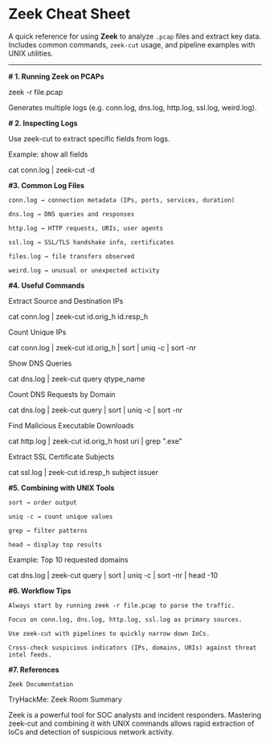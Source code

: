 # Zeek Cheat Sheet

A quick reference for using **Zeek** to analyze `.pcap` files and extract key data.  
Includes common commands, `zeek-cut` usage, and pipeline examples with UNIX utilities.

---

**# 1. Running Zeek on PCAPs**

zeek -r file.pcap

Generates multiple logs (e.g. conn.log, dns.log, http.log, ssl.log, weird.log).

**# 2. Inspecting Logs**

Use zeek-cut to extract specific fields from logs.

Example: show all fields

cat conn.log | zeek-cut -d

**#3. Common Log Files**

    conn.log → connection metadata (IPs, ports, services, duration)

    dns.log → DNS queries and responses

    http.log → HTTP requests, URIs, user agents

    ssl.log → SSL/TLS handshake info, certificates

    files.log → file transfers observed

    weird.log → unusual or unexpected activity

**#4. Useful Commands**

Extract Source and Destination IPs

cat conn.log | zeek-cut id.orig_h id.resp_h

Count Unique IPs

cat conn.log | zeek-cut id.orig_h | sort | uniq -c | sort -nr

Show DNS Queries

cat dns.log | zeek-cut query qtype_name

Count DNS Requests by Domain

cat dns.log | zeek-cut query | sort | uniq -c | sort -nr

Find Malicious Executable Downloads

cat http.log | zeek-cut id.orig_h host uri | grep ".exe"

Extract SSL Certificate Subjects

cat ssl.log | zeek-cut id.resp_h subject issuer

**#5. Combining with UNIX Tools**

    sort → order output

    uniq -c → count unique values

    grep → filter patterns

    head → display top results

Example: Top 10 requested domains

cat dns.log | zeek-cut query | sort | uniq -c | sort -nr | head -10

**#6. Workflow Tips**

    Always start by running zeek -r file.pcap to parse the traffic.

    Focus on conn.log, dns.log, http.log, ssl.log as primary sources.

    Use zeek-cut with pipelines to quickly narrow down IoCs.

    Cross-check suspicious indicators (IPs, domains, URIs) against threat intel feeds.

**#7. References**

    Zeek Documentation

TryHackMe: Zeek Room
Summary

Zeek is a powerful tool for SOC analysts and incident responders.
Mastering zeek-cut and combining it with UNIX commands allows rapid extraction of IoCs and detection of suspicious network activity.

